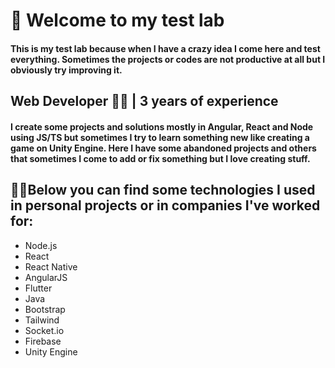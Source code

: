  # 🧪 Welcome to my test lab
  #### This is my test lab because when I have a crazy idea I come here and test everything. Sometimes the projects or codes are not productive at all but I obviously try improving it.
  
  ## Web Developer 👨‍💻 | 3 years of experience
  #### I create some projects and solutions mostly in Angular, React and Node using JS/TS but sometimes I try to learn something new like creating a game on Unity Engine. Here I have some abandoned projects and others that sometimes I come to add or fix something but I love creating stuff.

  
  ## 🐱‍💻Below you can find some technologies I used in personal projects or in companies I've worked for:
  - Node.js
  - React
  - React Native
  - AngularJS
  - Flutter
  - Java
  - Bootstrap
  - Tailwind
  - Socket.io
  - Firebase
  - Unity Engine
